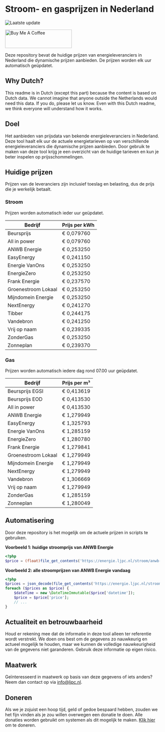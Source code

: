 # Stroom- en gasprijzen in Nederland

![Laatste update](https://img.shields.io/badge/laatste%20update-2025--03--15%2016%3A00%20CET-brightgreen)

<a href="https://www.buymeacoffee.com/Lars-" target="_blank"><img src="https://cdn.buymeacoffee.com/buttons/v2/default-orange.png" alt="Buy Me A Coffee" height="60" style="height: 60px !important;width: 217px !important;" ></a>

Deze repository bevat de huidige prijzen van energieleveranciers in Nederland die dynamische prijzen aanbieden. De prijzen worden elk uur automatisch geüpdatet.

## Why Dutch?

This readme is in Dutch (except this part) because the content is based on Dutch data. We cannot imagine that anyone outside the Netherlands would need this data. If you do, please let us know. Even with this Dutch readme, we think
everyone will understand how it works.

## Doel

Het aanbieden van prijsdata van bekende energieleveranciers in Nederland. Deze tool haalt elk uur de actuele energietarieven op van verschillende energieleveranciers die dynamische prijzen aanbieden. Door gebruik te maken van deze tool
krijg je een overzicht van de huidige tarieven en kun je beter inspelen op prijsschommelingen.

## Huidige prijzen

Prijzen van de leveranciers zijn inclusief toeslag en belasting, dus de prijs die je werkelijk betaalt.

### Stroom

Prijzen worden automatisch ieder uur geüpdatet.

 Bedrijf | Prijs per kWh 
---------|---------------
Beursprijs | € 0,079760
All in power | € 0,079760
ANWB Energie | € 0,253250
EasyEnergy | € 0,241150
Energie VanOns | € 0,253250
EnergieZero | € 0,253250
Frank Energie | € 0,237570
Groenestroom Lokaal | € 0,253250
Mijndomein Energie | € 0,253250
NextEnergy | € 0,241270
Tibber | € 0,244175
Vandebron | € 0,241250
Vrij op naam | € 0,239335
ZonderGas | € 0,253250
Zonneplan | € 0,239370


### Gas

Prijzen worden automatisch iedere dag rond 07.00 uur geüpdatet.

 Bedrijf | Prijs per m³ 
---------|--------------
Beursprijs EGSI | € 0,413619
Beursprijs EOD | € 0,413530
All in power | € 0,413530
ANWB Energie | € 1,279949
EasyEnergy | € 1,325793
Energie VanOns | € 1,285159
EnergieZero | € 1,280780
Frank Energie | € 1,279841
Groenestroom Lokaal | € 1,279949
Mijndomein Energie | € 1,279949
NextEnergy | € 1,279949
Vandebron | € 1,306669
Vrij op naam | € 1,279949
ZonderGas | € 1,285159
Zonneplan | € 1,280049


## Automatisering

Door deze repository is het mogelijk om de actuele prijzen in scripts te gebruiken.

**Voorbeeld 1: huidige stroomprijs van ANWB Energie**

```php
<?php
$price = (float)file_get_contents('https://energie.ljpc.nl/stroom/anwb-energie-nu.txt');

```

**Voorbeeld 2: alle stroomprijzen van ANWB Energie vandaag**

```php
<?php
$prices = json_decode(file_get_contents('https://energie.ljpc.nl/stroom/all-in-power-vandaag.json'),true);
foreach ($prices as $price) {
    $dateTime = new \DateTimeImmutable($price['datetime']);
    $price = $price['price'];
    // ...
}
```

## Actualiteit en betrouwbaarheid

Houd er rekening mee dat de informatie in deze tool alleen ter referentie wordt verstrekt. We doen ons best om de gegevens zo nauwkeurig en actueel mogelijk te houden, maar we kunnen de volledige nauwkeurigheid van de gegevens niet
garanderen. Gebruik deze informatie op eigen risico.

## Maatwerk

Geïnteresseerd in maatwerk op basis van deze gegevens of iets anders? Neem dan contact op
via [info@ljpc.nl](mailto:info@ljpc.nl?subject=Energie%20prijzen).

## Doneren

Als we je zojuist een hoop tijd, geld of gedoe bespaard hebben, zouden we het fijn vinden als je zou willen overwegen een
donatie te doen. Alle donaties worden gebruikt om systemen als dit mogelijk te
maken. [Klik hier](https://www.buymeacoffee.com/Lars-) om te doneren.
